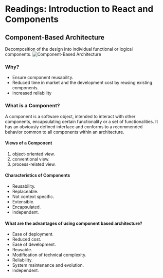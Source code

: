 # Readings: Introduction to React and Components

## Component-Based Architecture
Decomposition of the design into individual functional or logical components.
![Component-Based Architecture](https://marvel-b1-cdn.bc0a.com/f00000000075552/www.perforce.com/sites/default/files/image/2019-11/image-vcs-blog-monolith-vs-microservices-vs-component-based-development.png)

### Why?
* Ensure component reusability.
* Reduced time in market and the development cost by reusing existing components.
* Increased reliability 

### What is a Component?

A component is a software object, intended to interact with other components, encapsulating certain functionality or a set of functionalities. It has an obviously defined interface and conforms to a recommended behavior common to all components within an architecture.

#### Views of a Component
1. object-oriented view.
2. conventional view.
3. process-related view.

#### Characteristics of Components
* Reusability.
* Replaceable.
* Not context specific.
* Extensible.
* Encapsulated.
* Independent.

#### What are the advantages of using component based architecture?
* Ease of deployment.
* Reduced cost.
* Ease of development.
* Reusable.
* Modification of technical complexity.
* Reliability.
* System maintenance and evolution.
* Independent.